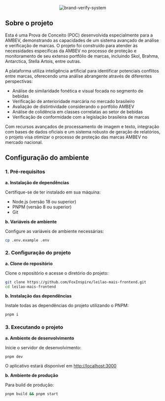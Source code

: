 <div align="center">
  <img src="https://res.cloudinary.com/dnqiosdb6/image/upload/v1732109257/ppltxwywqextx3xjxidy.png" alt="brand-verify-system">
</div>

## Sobre o projeto

Esta é uma Prova de Conceito (POC) desenvolvida especialmente para a AMBEV, demonstrando as capacidades de um sistema avançado de análise e verificação de marcas. O projeto foi construído para atender às necessidades específicas da AMBEV no processo de proteção e monitoramento de seu extenso portfólio de marcas, incluindo Skol, Brahma, Antarctica, Stella Artois, entre outras.

A plataforma utiliza inteligência artificial para identificar potenciais conflitos entre marcas, oferecendo uma análise abrangente através de diferentes perspectivas:

-  Análise de similaridade fonética e visual focada no segmento de bebidas
-  Verificação de anterioridade marcária no mercado brasileiro
-  Avaliação de distintividade considerando o portfólio AMBEV
-  Análise de colidência em classes correlatas ao setor de bebidas
-  Verificação de conformidade com a legislação brasileira de marcas

Com recursos avançados de processamento de imagem e texto, integração com bases de dados oficiais e um sistema robusto de geração de relatórios, o projeto visa otimizar o processo de proteção das marcas AMBEV no mercado nacional.

## Configuração do ambiente

### 1. Pré-requisitos

**a. Instalação de dependências**

Certifique-se de ter instalado em sua máquina:

-  Node.js (versão 18 ou superior)
-  PNPM (versão 8 ou superior)
-  Git

**b. Variáveis de ambiente**

Configure as variáveis de ambiente necessárias:

```bash
cp .env.example .env
```

### 2. Configuração do projeto

**a. Clone do repositório**

Clone o repositório e acesse o diretório do projeto:

```bash
git clone https://github.com/FoxInspire/leilao-mais-frontend.git
cd leilao-mais-frontend
```

**b. Instalação das dependências**

Instale todas as dependências do projeto utilizando o PNPM:

```bash
pnpm i
```

### 3. Executando o projeto

**a. Ambiente de desenvolvimento**

Inicie o servidor de desenvolvimento:

```bash
pnpm dev
```

O aplicativo estará disponível em [http://localhost:3000](http://localhost:3000)

**b. Ambiente de produção**

Para build de produção:

```bash
pnpm build && pnpm start
```
